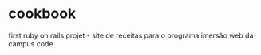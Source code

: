# cookbook
first ruby on rails projet - site de receitas para o programa imersão web da campus code
